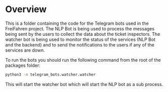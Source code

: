 # Overview

This is a folder containing the code for the Telegram bots used in the FreiFahren project. The NLP Bot is being used to process the messages being sent by the users to collect the data about the ticket inspectors. The watcher bot is being used to monitor the status of the services (NLP Bot and the backend) and to send the notifications to the users if any of the services are down.

To run the bots you should run the following command from the root of the packages folder:

```bash
python3 -m telegram_bots.watcher.watcher
```

This will start the watcher bot which will start the NLP bot as a sub process.